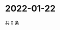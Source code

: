 # 2022-01-22

共 0 条

<!-- BEGIN WEIBO -->
<!-- 最后更新时间 Sat Jan 22 2022 14:13:12 GMT+0800 (China Standard Time) -->

<!-- END WEIBO -->
